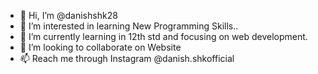 - 👋 Hi, I’m @danishshk28
- 👀 I’m interested in learning New Programming Skills..
- 🌱 I’m currently learning in 12th std and focusing on web development.
- 💞️ I’m looking to collaborate on Website
- 📫 Reach me through Instagram @danish.shkofficial

<!---
danishshk28/danishshk28 is a ✨ special ✨ repository because its `README.md` (this file) appears on your GitHub profile.
You can click the Preview link to take a look at your changes.
--->
